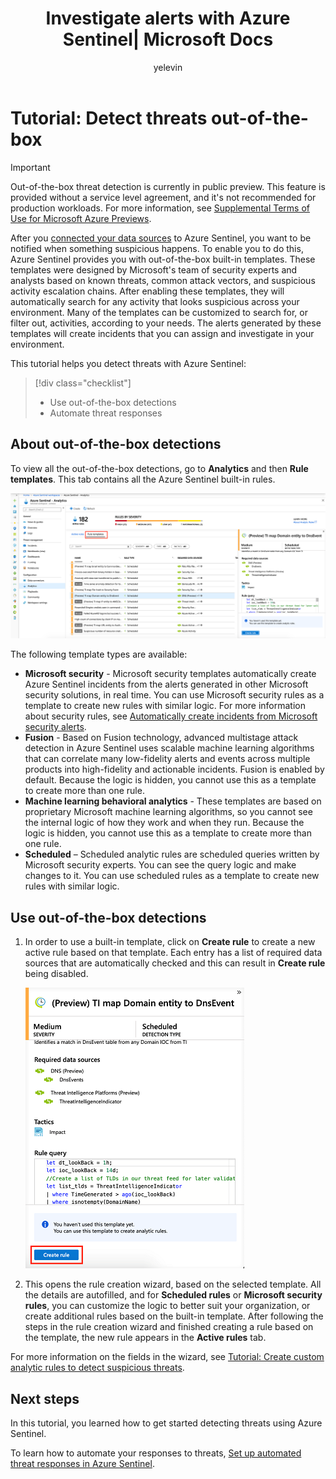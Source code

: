 ﻿---
title: Investigate alerts with Azure Sentinel| Microsoft Docs
description: Learn how to use out-of-the-box, built-in Azure threat detection templates that notify you when something suspicious happens.
services: sentinel
documentationcenter: na
author: yelevin
manager: rkarlin
editor: ''

ms.service: azure-sentinel
ms.subservice: azure-sentinel
ms.devlang: na
ms.topic: conceptual
ms.tgt_pltfrm: na
ms.workload: na
ms.date: 09/23/2019
ms.author: yelevin

---
# Tutorial: Detect threats out-of-the-box


> [!IMPORTANT]
> Out-of-the-box threat detection is currently in public preview.
> This feature is provided without a service level agreement, and it's not recommended for production workloads.
> For more information, see [Supplemental Terms of Use for Microsoft Azure Previews](https://azure.microsoft.com/support/legal/preview-supplemental-terms/).

After you [connected your data sources](quickstart-onboard.md) to Azure Sentinel, you want to be notified when something suspicious happens. To enable you to do this, Azure Sentinel provides you with out-of-the-box built-in templates. These templates were designed by Microsoft's team of security experts and analysts based on known threats, common attack vectors, and suspicious activity escalation chains. After enabling these templates, they will automatically search for any activity that looks suspicious across your environment. Many of the templates can be customized to search for, or filter out, activities, according to your needs. The alerts generated by these templates will create incidents that you can assign and investigate in your environment.

This tutorial helps you detect threats with Azure Sentinel:

> [!div class="checklist"]
> * Use out-of-the-box detections
> * Automate threat responses

## About out-of-the-box detections

To view all the out-of-the-box detections, go to **Analytics** and then **Rule templates**. This tab contains all the Azure Sentinel built-in rules.

   ![Use built-in detections to find threats with Azure Sentinel](media/tutorial-detect-built-in/view-oob-detections.png)

The following template types are available:

- **Microsoft security** - Microsoft security templates automatically create Azure Sentinel incidents from the alerts generated in other Microsoft security solutions, in real time. You can use Microsoft security rules as a template to create new rules with similar logic. For more information about security rules, see [Automatically create incidents from Microsoft security alerts](create-incidents-from-alerts.md).
- **Fusion** - Based on Fusion technology, advanced multistage attack detection in Azure Sentinel uses scalable machine learning algorithms that can correlate many low-fidelity alerts and events across multiple products into high-fidelity and actionable incidents. Fusion is enabled by default. Because the logic is hidden, you cannot use this as a template to create more than one rule.
- **Machine learning behavioral analytics** - These templates are based on proprietary Microsoft machine learning algorithms, so you cannot see the internal logic of how they work and when they run. Because the logic is hidden, you cannot use this as a template to create more than one rule.
-   **Scheduled** – Scheduled analytic rules are scheduled queries written by Microsoft security experts. You can see the query logic and make changes to it. You can use scheduled rules as a template to create new rules with similar logic.

## Use out-of-the-box detections

1. In order to use a built-in template, click on **Create rule** to create a new active rule based on that template. Each entry has a list of required data sources that are automatically checked and this can result in **Create rule** being disabled.
  
   ![Use built-in detections to find threats with Azure Sentinel](media/tutorial-detect-built-in/use-built-in-template.png)
 
1. This opens the rule creation wizard, based on the selected template. All the details are autofilled, and for **Scheduled rules** or **Microsoft security rules**, you can customize the logic to better suit your organization, or create additional rules based on the built-in template. After following the steps in the rule creation wizard and finished creating a rule based on the template, the new rule appears in the **Active rules** tab.

For more information on the fields in the wizard, see [Tutorial: Create custom analytic rules to detect suspicious threats](tutorial-detect-threats-custom.md).



## Next steps
In this tutorial, you learned how to get started detecting threats using Azure Sentinel. 

To learn how to automate your responses to threats, [Set up automated threat responses in Azure Sentinel](tutorial-respond-threats-playbook.md).

